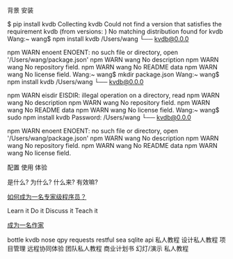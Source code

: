 背景
安装

$ pip install kvdb
Collecting kvdb
  Could not find a version that satisfies the requirement kvdb (from versions: )
No matching distribution found for kvdb
Wang:~ wang$ npm install kvdb
/Users/wang
└── kvdb@0.0.0 

npm WARN enoent ENOENT: no such file or directory, open '/Users/wang/package.json'
npm WARN wang No description
npm WARN wang No repository field.
npm WARN wang No README data
npm WARN wang No license field.
Wang:~ wang$ mkdir package.json
Wang:~ wang$ npm install kvdb
/Users/wang
└── kvdb@0.0.0 

npm WARN eisdir EISDIR: illegal operation on a directory, read
npm WARN wang No description
npm WARN wang No repository field.
npm WARN wang No README data
npm WARN wang No license field.
Wang:~ wang$ sudo npm install kvdb
Password:
/Users/wang
└── kvdb@0.0.0 

npm WARN enoent ENOENT: no such file or directory, open '/Users/wang/package.json'
npm WARN wang No description
npm WARN wang No repository field.
npm WARN wang No README data
npm WARN wang No license field.

配置
使用
体验


是什么?
为什么?
什么来?
有效嘛?


[如何成为一名专家级程序员？](http://www.topthink.com/topic/9863.html)


Learn it
Do it
Discuss it
Teach it


[成为一名作家](http://zh.wikihow.com/成为一名作家)

bottle
kvdb
nose
qpy
requests
restful
sea
sqlite
api 私人教程
设计私人教程
项目管理
远程协同体验
团队私人教程
商业计划书
幻灯/演示 私人教程


